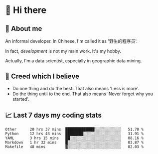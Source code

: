 # 👋 Hi there

## :speech_balloon: About me

An informal developer. In Chinese, I'm called it as '野生的程序员'.

In fact, _development_ is not my main work. It's my hobby.

Actually, I'm a data scientist, especially in geographic data mining.

## :see_no_evil: Creed which I believe

- Do one thing and do the best. That also means 'Less is more'.
- Do the thing until to the end. That also means 'Never forget why you started'.

## :chart_with_upwards_trend: Last 7 days my coding stats

<!--START_SECTION:waka-->
```text
Other      20 hrs 37 mins  █████████████░░░░░░░░░░░░   51.70 % 
Python     12 hrs 43 mins  ████████░░░░░░░░░░░░░░░░░   31.91 % 
YAML       3 hrs 15 mins   ██░░░░░░░░░░░░░░░░░░░░░░░   08.16 % 
Markdown   1 hr 32 mins    █░░░░░░░░░░░░░░░░░░░░░░░░   03.87 % 
Makefile   48 mins         ▓░░░░░░░░░░░░░░░░░░░░░░░░   02.03 % 
```
<!--END_SECTION:waka-->
